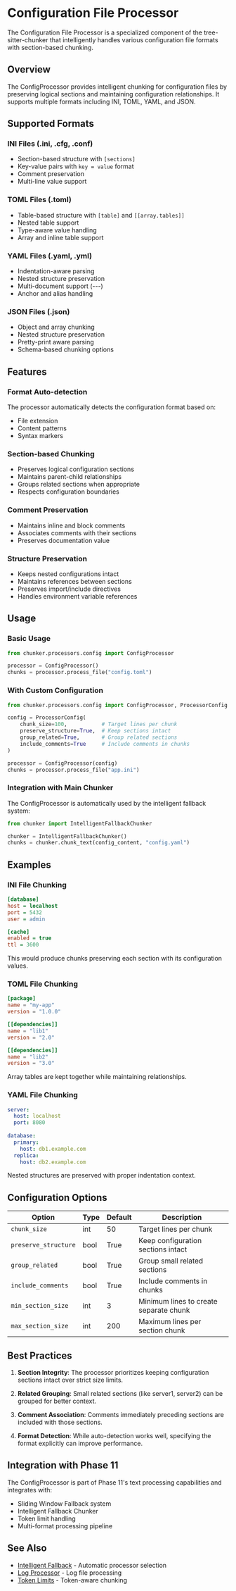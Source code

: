 # Configuration File Processor

The Configuration File Processor is a specialized component of the tree-sitter-chunker that intelligently handles various configuration file formats with section-based chunking.

## Overview

The ConfigProcessor provides intelligent chunking for configuration files by preserving logical sections and maintaining configuration relationships. It supports multiple formats including INI, TOML, YAML, and JSON.

## Supported Formats

### INI Files (.ini, .cfg, .conf)
- Section-based structure with `[sections]`
- Key-value pairs with `key = value` format
- Comment preservation
- Multi-line value support

### TOML Files (.toml)
- Table-based structure with `[table]` and `[[array.tables]]`
- Nested table support
- Type-aware value handling
- Array and inline table support

### YAML Files (.yaml, .yml)
- Indentation-aware parsing
- Nested structure preservation
- Multi-document support (---)
- Anchor and alias handling

### JSON Files (.json)
- Object and array chunking
- Nested structure preservation
- Pretty-print aware parsing
- Schema-based chunking options

## Features

### Format Auto-detection
The processor automatically detects the configuration format based on:
- File extension
- Content patterns
- Syntax markers

### Section-based Chunking
- Preserves logical configuration sections
- Maintains parent-child relationships
- Groups related sections when appropriate
- Respects configuration boundaries

### Comment Preservation
- Maintains inline and block comments
- Associates comments with their sections
- Preserves documentation value

### Structure Preservation
- Keeps nested configurations intact
- Maintains references between sections
- Preserves import/include directives
- Handles environment variable references

## Usage

### Basic Usage
```python
from chunker.processors.config import ConfigProcessor

processor = ConfigProcessor()
chunks = processor.process_file("config.toml")
```

### With Custom Configuration
```python
from chunker.processors.config import ConfigProcessor, ProcessorConfig

config = ProcessorConfig(
    chunk_size=100,           # Target lines per chunk
    preserve_structure=True,  # Keep sections intact
    group_related=True,       # Group related sections
    include_comments=True     # Include comments in chunks
)

processor = ConfigProcessor(config)
chunks = processor.process_file("app.ini")
```

### Integration with Main Chunker
The ConfigProcessor is automatically used by the intelligent fallback system:

```python
from chunker import IntelligentFallbackChunker

chunker = IntelligentFallbackChunker()
chunks = chunker.chunk_text(config_content, "config.yaml")
```

## Examples

### INI File Chunking
```ini
[database]
host = localhost
port = 5432
user = admin

[cache]
enabled = true
ttl = 3600
```

This would produce chunks preserving each section with its configuration values.

### TOML File Chunking
```toml
[package]
name = "my-app"
version = "1.0.0"

[[dependencies]]
name = "lib1"
version = "2.0"

[[dependencies]]
name = "lib2"
version = "3.0"
```

Array tables are kept together while maintaining relationships.

### YAML File Chunking
```yaml
server:
  host: localhost
  port: 8080
  
database:
  primary:
    host: db1.example.com
  replica:
    host: db2.example.com
```

Nested structures are preserved with proper indentation context.

## Configuration Options

| Option | Type | Default | Description |
|--------|------|---------|-------------|
| `chunk_size` | int | 50 | Target lines per chunk |
| `preserve_structure` | bool | True | Keep configuration sections intact |
| `group_related` | bool | True | Group small related sections |
| `include_comments` | bool | True | Include comments in chunks |
| `min_section_size` | int | 3 | Minimum lines to create separate chunk |
| `max_section_size` | int | 200 | Maximum lines per section chunk |

## Best Practices

1. **Section Integrity**: The processor prioritizes keeping configuration sections intact over strict size limits.

2. **Related Grouping**: Small related sections (like server1, server2) can be grouped for better context.

3. **Comment Association**: Comments immediately preceding sections are included with those sections.

4. **Format Detection**: While auto-detection works well, specifying the format explicitly can improve performance.

## Integration with Phase 11

The ConfigProcessor is part of Phase 11's text processing capabilities and integrates with:
- Sliding Window Fallback system
- Intelligent Fallback Chunker
- Token limit handling
- Multi-format processing pipeline

## See Also

- [Intelligent Fallback](intelligent_fallback.md) - Automatic processor selection
- [Log Processor](log_processor.md) - Log file processing
- [Token Limits](token_limits.md) - Token-aware chunking